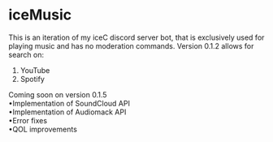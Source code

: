 # iceMusic
This is an iteration of my iceC discord server bot, that is exclusively used for playing music and has no moderation commands.
Version 0.1.2 allows for search on:
1. YouTube
2. Spotify

Coming soon on version 0.1.5
<br>•Implementation of SoundCloud API
<br>•Implementation of Audiomack API
<br>•Error fixes
<br>•QOL improvements
